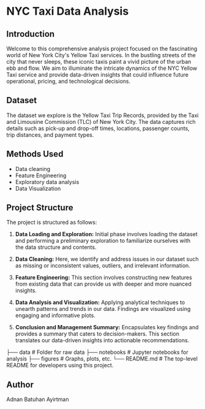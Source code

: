 # NYC Taxi Data Analysis

## Introduction
Welcome to this comprehensive analysis project focused on the fascinating world of New York City's Yellow Taxi services. In the bustling streets of the city that never sleeps, these iconic taxis paint a vivid picture of the urban ebb and flow. We aim to illuminate the intricate dynamics of the NYC Yellow Taxi service and provide data-driven insights that could influence future operational, pricing, and technological decisions.

## Dataset
The dataset we explore is the Yellow Taxi Trip Records, provided by the Taxi and Limousine Commission (TLC) of New York City. The data captures rich details such as pick-up and drop-off times, locations, passenger counts, trip distances, and payment types.

## Methods Used
- Data cleaning
- Feature Engineering
- Exploratory data analysis
- Data Visualization

## Project Structure
The project is structured as follows:

1. __Data Loading and Exploration:__ Initial phase involves loading the dataset and performing a preliminary exploration to familiarize ourselves with the data structure and contents.

2. __Data Cleaning:__ Here, we identify and address issues in our dataset such as missing or inconsistent values, outliers, and irrelevant information.

3. __Feature Engineering:__ This section involves constructing new features from existing data that can provide us with deeper and more nuanced insights.

4. __Data Analysis and Visualization:__ Applying analytical techniques to unearth patterns and trends in our data. Findings are visualized using engaging and informative plots.

5. __Conclusion and Management Summary:__ Encapsulates key findings and provides a summary that caters to decision-makers. This section translates our data-driven insights into actionable recommendations.

├── data # Folder for raw data
├── notebooks # Jupyter notebooks for analysis
├── figures # Graphs, plots, etc.
└── README.md # The top-level README for developers using this project.

## Author
Adnan Batuhan Ayirtman